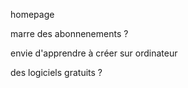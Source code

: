 homepage



marre des abonnenements ?

envie d'apprendre à créer sur ordinateur

des logiciels gratuits ?

